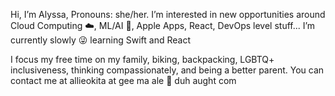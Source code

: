 Hi, I’m Alyssa, Pronouns: she/her.
I’m interested in new opportunities around Cloud Computing ☁️, ML/AI 🤖, Apple Apps, React, DevOps level stuff...
I’m currently slowly 😜 learning Swift and React

I focus my free time on my family, biking, backpacking, LGBTQ+ inclusiveness, thinking compassionately, and being a better parent.
You can contact me at allieokita at gee ma ale 🍻 duh aught com
